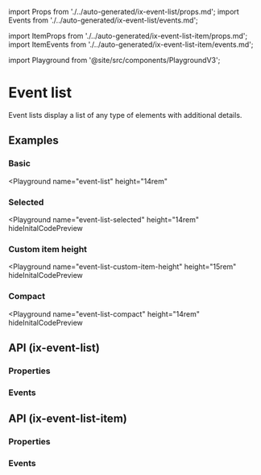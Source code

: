 import Props from './../auto-generated/ix-event-list/props.md';
import Events from './../auto-generated/ix-event-list/events.md';

import ItemProps from './../auto-generated/ix-event-list-item/props.md';
import ItemEvents from './../auto-generated/ix-event-list-item/events.md';

import Playground from '@site/src/components/PlaygroundV3';

# Event list

<!-- introduction start -->
Event lists display a list of any type of elements with additional details.
<!-- introduction end -->

## Examples

### Basic

<Playground
  name="event-list" 
  height="14rem"
  >
</Playground>

### Selected

<Playground
  name="event-list-selected" 
  height="14rem"
  hideInitalCodePreview
  >
</Playground>

### Custom item height

<Playground
  name="event-list-custom-item-height" 
  height="15rem"
  hideInitalCodePreview
  >
</Playground>

### Compact

<Playground
  name="event-list-compact" 
  height="14rem"
  hideInitalCodePreview
  >
</Playground>

## API (ix-event-list)

### Properties

<Props />

### Events

<Events />

## API (ix-event-list-item)

### Properties

<ItemProps />

### Events

<ItemEvents />
